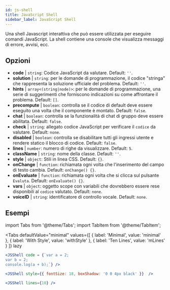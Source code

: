 ```yaml
---
id: js-shell
title: JavaScript Shell
sidebar_label: JavaScript Shell
---
```


Una shell Javascript interattiva che può essere utilizzata per eseguire comandi JavaScript. La shell contiene una console che visualizza messaggi di errore, avvisi, ecc.

## Opzioni

* __code__ | `string`: Codice JavaScript da valutare. Default: `''`.
* __solution__ | `string`: per le domande di programmazione, il codice "stringa" che rappresenta la soluzione ufficiale del problema. Default: `''`.
* __hints__ | `array<(string|node)>`: per le domande di programmazione, una serie di suggerimenti che forniscono indicazioni su come affrontare il problema. Default: `[]`.
* __precompute__ | `boolean`: controlla se il codice di default deve essere eseguito una volta che il componente è montato. Default: `false`.
* __chat__ | `boolean`: controlla se la funzionalità di chat di gruppo deve essere abilitata. Default: `false`.
* __check__ | `string`: allegato codice JavaScript per verificare il `codice` da valutare. Default: `none`.
* __disabled__ | `boolean`: controlla se disabilitare tutti gli ingressi utente e rendere statico il blocco di codice. Default: `false`.
* __lines__ | `number`: numero di righe da visualizzare. Default: `5`.
* __className__ | `string`: nome della classe. Default: `''`.
* __style__ | `object`: Stili in linea CSS. Default: `{}`.
* __onChange__ | `function`: richiamata ogni volta che l'inserimento del campo di testo cambia. Default: `onChange() {}`.
* __onEvaluate__ | `function`: richiamata ogni volta che si clicca sul pulsante `Evaluta`. Default: `onEvaluate() {}`.
* __vars__ | `object`: oggetto scope con variabili che dovrebbero essere rese disponibili al `codice` valutato. Default: `none`.
* __voiceID__ | `string`: identificatore di controllo vocale. Default: `none`.


## Esempi

import Tabs from '@theme/Tabs';
import TabItem from '@theme/TabItem';

<Tabs
    defaultValue="minimal"
    values={[
        { label: 'Minimal', value: 'minimal' },
        { label: 'With Style', value: 'withStyle' },
        { label: 'Ten Lines', value: 'mLines' }
    ]}
    lazy
>

<TabItem value="minimal">

```jsx live
<JSShell code = {`var a = 2; 
var b = 2;
console.log(a + b);`} />
```

</TabItem>

<TabItem value="withStyle">

```jsx live
<JSShell style={{ fontSize: 18, boxShadow: '0 0 4px black' }}  />
```

</TabItem>

<TabItem value="mLines">

```jsx live
<JSShell lines={10} />
```

</TabItem>

</Tabs>




